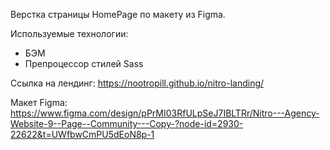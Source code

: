 Верстка страницы HomePage по макету из Figma.  

Используемые технологии:  
- БЭМ
- Препроцессор стилей Sass

Ссылка на лендинг:
https://nootropill.github.io/nitro-landing/  

Макет Figma:  
https://www.figma.com/design/pPrMI03RfULpSeJ7IBLTRr/Nitro---Agency-Website-9--Page--Community---Copy-?node-id=2930-22622&t=UWfbwCmPU5dEoN8p-1
  
